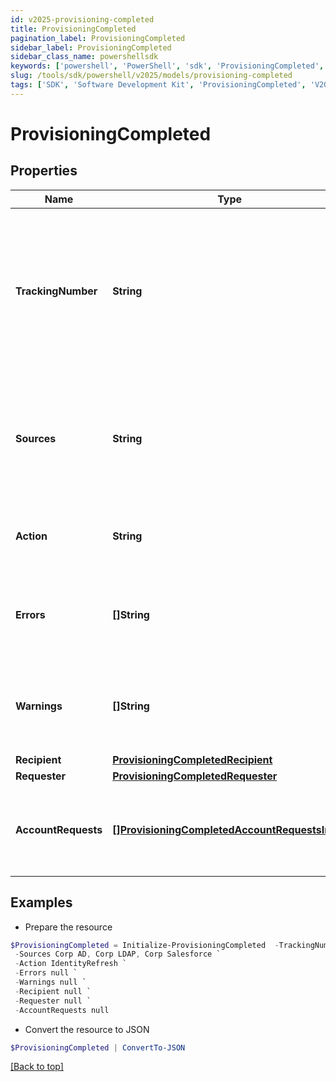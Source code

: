 ```yaml
---
id: v2025-provisioning-completed
title: ProvisioningCompleted
pagination_label: ProvisioningCompleted
sidebar_label: ProvisioningCompleted
sidebar_class_name: powershellsdk
keywords: ['powershell', 'PowerShell', 'sdk', 'ProvisioningCompleted', 'V2025ProvisioningCompleted'] 
slug: /tools/sdk/powershell/v2025/models/provisioning-completed
tags: ['SDK', 'Software Development Kit', 'ProvisioningCompleted', 'V2025ProvisioningCompleted']
---
```



# ProvisioningCompleted

## Properties

Name | Type | Description | Notes
------------ | ------------- | ------------- | -------------
**TrackingNumber** | **String** | The reference number of the provisioning request. Useful for tracking status in the Account Activity search interface. | [required]
**Sources** | **String** | One or more sources that the provisioning transaction(s) were done against.  Sources are comma separated. | [required]
**Action** | **String** | Origin of where the provisioning request came from. | [optional] 
**Errors** | **[]String** | A list of any accumulated error messages that occurred during provisioning. | [optional] 
**Warnings** | **[]String** | A list of any accumulated warning messages that occurred during provisioning. | [optional] 
**Recipient** | [**ProvisioningCompletedRecipient**](provisioning-completed-recipient) |  | [required]
**Requester** | [**ProvisioningCompletedRequester**](provisioning-completed-requester) |  | [optional] 
**AccountRequests** | [**[]ProvisioningCompletedAccountRequestsInner**](provisioning-completed-account-requests-inner) | A list of provisioning instructions to perform on an account-by-account basis. | [required]

## Examples

- Prepare the resource
```powershell
$ProvisioningCompleted = Initialize-ProvisioningCompleted  -TrackingNumber 4b4d982dddff4267ab12f0f1e72b5a6d `
 -Sources Corp AD, Corp LDAP, Corp Salesforce `
 -Action IdentityRefresh `
 -Errors null `
 -Warnings null `
 -Recipient null `
 -Requester null `
 -AccountRequests null
```

- Convert the resource to JSON
```powershell
$ProvisioningCompleted | ConvertTo-JSON
```


[[Back to top]](#) 

